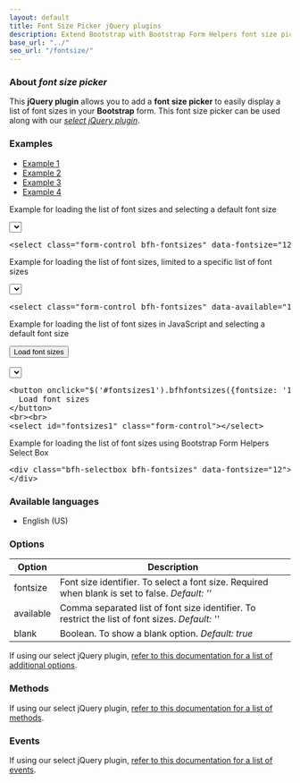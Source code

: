 ```yaml
---
layout: default
title: Font Size Picker jQuery plugins
description: Extend Bootstrap with Bootstrap Form Helpers font size picker jQuery plugins.
base_url: "../"
seo_url: "/fontsize/"
---
```


### About *font size picker*

This **jQuery plugin** allows you to add a **font size picker** to easily display a list
of font sizes in your **Bootstrap** form. This font size picker can be used along with our [*select jQuery plugin*](../select/).


### Examples

<ul id="example-tab" class="nav nav-tabs">
  <li class="active">
    <a href="#example1" data-toggle="tab">Example 1</a>
  </li>
  <li>
    <a href="#example2" data-toggle="tab">Example 2</a>
  </li>
  <li>
    <a href="#example3" data-toggle="tab">Example 3</a>
  </li>
  <li>
    <a href="#example4" data-toggle="tab">Example 4</a>
  </li>
</ul>
<div id="example-content" class="tab-content">
  <div class="tab-pane fade in active" id="example1">
    <form class="example form-inline">
      <p>Example for loading the list of font sizes and selecting a default font size</p>
	  <select class="form-control bfh-fontsizes" data-fontsize="12"></select>
	</form>
	<pre class="prettyprint">&lt;select class="form-control bfh-fontsizes" data-fontsize="12"&gt;&lt;/select&gt;</pre>
  </div>
  <div class="tab-pane fade" id="example2">
    <form class="example form-inline">
      <p>Example for loading the list of font sizes, limited to a specific list of font sizes</p>
	  <select class="form-control bfh-fontsizes" data-available="12,14,16"></select>
	</form>
	<pre class="prettyprint">&lt;select class="form-control bfh-fontsizes" data-available="12,14,16"&gt;&lt;/select&gt;</pre>
  </div>
  <div class="tab-pane fade" id="example3">
    <form class="example form-inline">
      <p>Example for loading the list of font sizes in JavaScript and selecting a default font size</p>
	  <button onclick="$('#fontsizes1').bfhfontsizes({fontsize: '12'});return false;" class="btn">Load font sizes</button>
	  <br><br>
	  <select id="fontsizes1" class="form-control"></select>
	</form>
	<pre class="prettyprint">&lt;button onclick="$('#fontsizes1').bfhfontsizes({fontsize: '12'})" class="btn"&gt;
  Load font sizes
&lt;/button&gt;
&lt;br&gt;&lt;br&gt;
&lt;select id="fontsizes1" class="form-control"&gt;&lt;/select&gt;</pre>
  </div>
  <div class="tab-pane fade" id="example4">
    <form class="example form-inline">
      <p>Example for loading the list of font sizes using Bootstrap Form Helpers Select Box</p>
	  <div class="bfh-selectbox bfh-fontsizes" data-fontsize="12">
	  </div>
	</form>
	<pre class="prettyprint">&lt;div class="bfh-selectbox bfh-fontsizes" data-fontsize="12"&gt;
&lt;/div&gt;</pre>
  </div>
</div>

### Available languages

* English (US)


### Options

<table class="table table-striped">
  <thead>
    <tr>
      <th>Option</th>
      <th>Description</th>
    </tr>
  </thead>
  <tbody>
    <tr>
      <td>fontsize</td>
      <td>Font size identifier. To select a font size. Required when blank is set to false. <em>Default: ''</em></td>
    </tr>
    <tr>
      <td>available</td>
      <td>Comma separated list of font size identifier. To restrict the list of font sizes. <em>Default: ''</em></td>
    </tr>
    <tr>
      <td>blank</td>
      <td>Boolean. To show a blank option. <em>Default: true</em></td>
    </tr>
  </tbody>
</table>

If using our select jQuery plugin, [refer to this documentation for a list of additional options](../select/).


### Methods

If using our select jQuery plugin, [refer to this documentation for a list of methods](../select/).


### Events

If using our select jQuery plugin, [refer to this documentation for a list of events](../select/).
